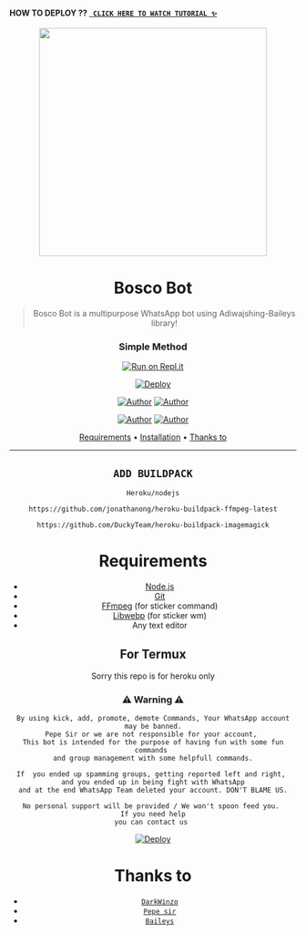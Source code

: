 #### HOW TO DEPLOY ?? [` CLICK HERE TO WATCH TUTORIAL ✨`](https://youtube.com) 



<div align="center">
</p>



<div align="center">
<img src="https://github.com/DarkWinzo/Bosco/blob/main/bosco.gif" width="400">

# Bosco Bot

> Bosco Bot is a multipurpose WhatsApp bot using Adiwajshing-Baileys library!
>
>

  ### Simple Method
  
 
[![Run on Repl.it](https://repl.it/badge/github/quiec/whatsAlfa)](https://replit.com/@DarkWinzo/Bosco-Bot-QR-Code?v=1) 

[![Deploy](https://www.herokucdn.com/deploy/button.svg)](https://heroku.com) 
<p align="center">
 <a href="https://github.com/DarkWinzo"><img title="Author" src="https://img.shields.io/badge/Author-DarkWinzo-blue.svg?style=for-the-badge&logo=github" /></a>  <a href="https://Wa.me/+94775200935?text=Hello%20Guys%20🌝...I'm%20Dark%20Winzo😌💝"><img title="Author" src="https://img.shields.io/badge/Owner-DarkWinzo-blue.svg?style=for-the-badge&logo=whatsapp" /></a>
<p align="center">
<a href="https://chat.whatsapp.com/Bu2yUZODe04JoLrFkDe9Aj"><img title="Author" src="https://img.shields.io/badge/Watsapp-Group-blue.svg?style=for-the-badge&logo=whatsapp" /></a> <a href="https://youtube.com/DarkWinzo"><img title="Author" src="https://img.shields.io/badge/Youtube-DarkWinzo-blue.svg?style=for-the-badge&logo=youtube" /></a>
</p>


<p align="center">
  <a href="https://github.com/DarkWinzo/Bosco#requirements">Requirements</a> •
  <a href="https://github.com/DarkWinzo/Bosco#simple method">Installation</a> •
  <a href="https://github.com/DarkWinzo/Bosco#thanks-to">Thanks to</a>
</p>
</div>


---


## `ADD BUILDPACK`

```
Heroku/nodejs
```
```
https://github.com/jonathanong/heroku-buildpack-ffmpeg-latest
```
```
https://github.com/DuckyTeam/heroku-buildpack-imagemagick
```

# Requirements
* [Node.js](https://nodejs.org/en/)
* [Git](https://git-scm.com/downloads)
* [FFmpeg](https://github.com/BtbN/FFmpeg-Builds/releases) (for sticker command)
* [Libwebp](https://developers.google.com/speed/webp/download) (for sticker wm)
* Any text editor


## For Termux
Sorry this repo is for heroku only

### ⚠ Warning ⚠

```
By using kick, add, promote, demote Commands, Your WhatsApp account may be banned.
Pepe Sir or we are not responsible for your account, 
This bot is intended for the purpose of having fun with some fun commands 
and group management with some helpfull commands.

If  you ended up spamming groups, getting reported left and right, 
and you ended up in being fight with WhatsApp
and at the end WhatsApp Team deleted your account. DON'T BLAME US.

No personal support will be provided / We won't spoon feed you. 
If you need help
you can contact us 
```

[![Deploy](https://www.herokucdn.com/deploy/button.svg)](https://heroku.com/deploy?template=https://github.com/DarkWinzo12/Bosco.git)

# Thanks to

* [`DarkWinzo`](https://github.com/DarkWinzo)
* [`Pepe sir`](https://github.com/pepesir)
* [`Baileys`](https://github.com/adiwajshing/Baileys)


